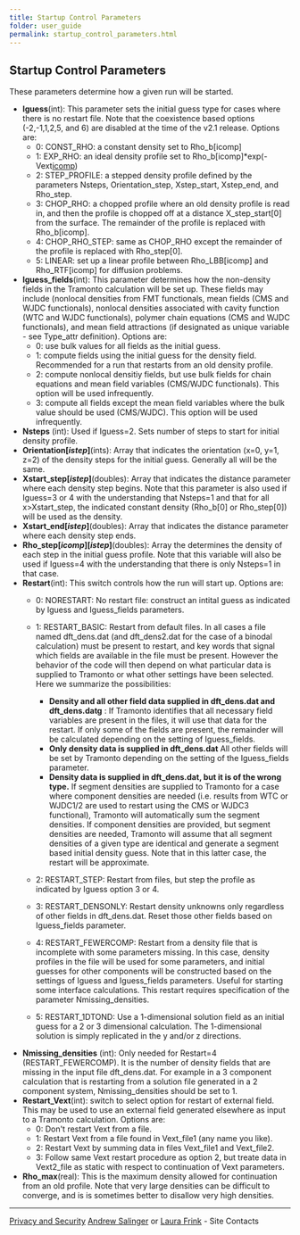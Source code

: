 ```yaml
---
title: Startup Control Parameters
folder: user_guide
permalink: startup_control_parameters.html
---
```


## Startup Control Parameters

These parameters determine how a given run will be started.

*   **Iguess**(int): This parameter sets the initial guess type for cases where there is no restart file. Note that the coexistence based options (-2,-1,1,2,5, and 6) are disabled at the time of the v2.1 release. Options are:
    *   0: CONST_RHO: a constant density set to Rho_b[icomp]
    *   1: EXP_RHO: an ideal density profile set to Rho_b[icomp]*exp(-Vext[icomp](r))
    *   2: STEP_PROFILE: a stepped density profile defined by the parameters Nsteps, Orientation_step, Xstep_start, Xstep_end, and Rho_step.
    *   3: CHOP_RHO: a chopped profile where an old density profile is read in, and then the profile is chopped off at a distance X_step_start[0] from the surface. The remainder of the profile is replaced with Rho_b[icomp].
    *   4: CHOP_RHO_STEP: same as CHOP_RHO except the remainder of the profile is replaced with Rho_step[0].
    *   5: LINEAR: set up a linear profile between Rho_LBB[icomp] and Rho_RTF[icomp] for diffusion problems.
*   **Iguess_fields**(int): This parameter determines how the non-density fields in the Tramonto calculation will be set up. These fields may include (nonlocal densities from FMT functionals, mean fields (CMS and WJDC functionals), nonlocal densities associated with cavity function (WTC and WJDC functionals), polymer chain equations (CMS and WJDC functionals), and mean field attractions (if designated as unique variable - see Type_attr definition). Options are:
    *   0: use bulk values for all fields as the initial guess.
    *   1: compute fields using the initial guess for the density field. Recommended for a run that restarts from an old density profile.
    *   2: compute nonlocal densitiy fields, but use bulk fields for chain equations and mean field variables (CMS/WJDC functionals). This option will be used infrequently.
    *   3: compute all fields except the mean field variables where the bulk value should be used (CMS/WJDC). This option will be used infrequently.
*   **Nsteps** (int): Used if Iguess=2\. Sets number of steps to start for initial density profile.
*   **Orientation[_istep_]**(ints): Array that indicates the orientation (x=0, y=1, z=2) of the density steps for the initial guess. Generally all will be the same.
*   **Xstart_step[_istep_]**(doubles): Array that indicates the distance parameter where each density step begins. Note that this parameter is also used if Iguess=3 or 4 with the understanding that Nsteps=1 and that for all x>Xstart_step, the indicated constant density (Rho_b[0] or Rho_step[0]) will be used as the density.
*   **Xstart_end[_istep_]**(doubles): Array that indicates the distance parameter where each density step ends.
*   **Rho_step[_icomp_][_istep_]**(doubles): Array the determines the density of each step in the initial guess profile. Note that this variable will also be used if Iguess=4 with the understanding that there is only Nsteps=1 in that case.
*   **Restart**(int): This switch controls how the run will start up. Options are:
    *   0: NORESTART: No restart file: construct an intital guess as indicated by Iguess and Iguess_fields parameters.
    *   1: RESTART_BASIC: Restart from default files. In all cases a file named dft_dens.dat (and dft_dens2.dat for the case of a binodal calculation) must be present to restart, and key words that signal which fields are available in the file must be present. However the behavior of the code will then depend on what particular data is supplied to Tramonto or what other settings have been selected. Here we summarize the possibilities:  

        *   **Density and all other field data supplied in dft_dens.dat and dft_dens.datg** : If Tramonto identifies that all necessary field variables are present in the files, it will use that data for the restart. If only some of the fields are present, the remainder will be calculated depending on the setting of Iguess_fields.
        *   **Only density data is supplied in dft_dens.dat** All other fields will be set by Tramonto depending on the setting of the Iguess_fields parameter.
        *   **Density data is supplied in dft_dens.dat, but it is of the wrong type.** If segment densities are supplied to Tramonto for a case where component densities are needed (i.e. results from WTC or WJDC1/2 are used to restart using the CMS or WJDC3 functional), Tramonto will automatically sum the segment densities. If component densities are provided, but segment densities are needed, Tramonto will assume that all segment densities of a given type are identical and generate a segment based initial density guess. Note that in this latter case, the restart will be approximate.
    *   2: RESTART_STEP: Restart from files, but step the profile as indicated by Iguess option 3 or 4.
    *   3: RESTART_DENSONLY: Restart density unknowns only regardless of other fields in dft_dens.dat. Reset those other fields based on Iguess_fields parameter.
    *   4: RESTART_FEWERCOMP: Restart from a density file that is incomplete with some parameters missing. In this case, density profiles in the file will be used for some parameters, and initial guesses for other components will be constructed based on the settings of Iguess and Iguess_fields parameters. Useful for starting some interface calculations. This restart requires specification of the parameter Nmissing_densities.
    *   5: RESTART_1DTOND: Use a 1-dimensional solution field as an initial guess for a 2 or 3 dimensional calculation. The 1-dimensional solution is simply replicated in the y and/or z directions.
*   **Nmissing_densities** (int): Only needed for Restart=4 (RESTART_FEWERCOMP). It is the number of density fields that are missing in the input file dft_dens.dat. For example in a 3 component calculation that is restarting from a solution file generated in a 2 component system, Nmissing_densities should be set to 1.
*   **Restart_Vext**(int): switch to select option for restart of external field. This may be used to use an external field generated elsewhere as input to a Tramonto calculation. Options are:
    *   0: Don't restart Vext from a file.
    *   1: Restart Vext from a file found in Vext_file1 (any name you like).
    *   2: Restart Vext by summing data in files Vext_file1 and Vext_file2.
    *   3: Follow same Vext restart procedure as option 2, but treate data in Vext2_file as static with respect to continuation of Vext parameters.
*   **Rho_max**(real): This is the maximum density allowed for continuation from an old profile. Note that very large densities can be difficult to converge, and is is sometimes better to disallow very high densities.

***

[Privacy and Security](http://www.sandia.gov/general/privacy-security/index.html)
[Andrew Salinger](mailto:agsalin@sandia.gov) or [Laura Frink](mailto:ljfrink@colderinsights.com) - Site Contacts 